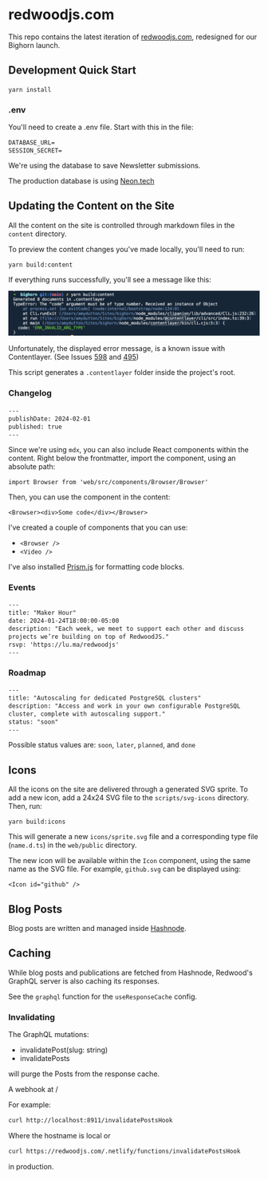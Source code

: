 # redwoodjs.com

This repo contains the latest iteration of [redwoodjs.com](https://redwoodjs.com), redesigned for our Bighorn launch.

## Development Quick Start

```
yarn install
```

### .env

You'll need to create a .env file. Start with this in the file:

```
DATABASE_URL=
SESSION_SECRET=
```

We're using the database to save Newsletter submissions.

The production database is using [Neon.tech](https://neon.tech/)

## Updating the Content on the Site

All the content on the site is controlled through markdown files in the `content` directory.

To preview the content changes you've made locally, you'll need to run:

```
yarn build:content
```

If everything runs successfully, you'll see a message like this:

![](/images/contentlayer-success.png)

Unfortunately, the displayed error message, is a known issue with Contentlayer. (See Issues [598](https://github.com/contentlayerdev/contentlayer/issues/598) and [495](https://github.com/contentlayerdev/contentlayer/issues/495))

This script generates a `.contentlayer` folder inside the project's root.

### Changelog

```
---
publishDate: 2024-02-01
published: true
---
```

Since we're using `mdx`, you can also include React components within the content. Right below the frontmatter, import the component, using an absolute path:

```
import Browser from 'web/src/components/Browser/Browser'
```

Then, you can use the component in the content:

```
<Browser><div>Some code</div></Browser>
```

I've created a couple of components that you can use:
- `<Browser />`
- `<Video />`

I've also installed [Prism.js](https://prismjs.com/) for formatting code blocks.

### Events

```
---
title: "Maker Hour"
date: 2024-01-24T18:00:00-05:00
description: "Each week, we meet to support each other and discuss projects we’re building on top of RedwoodJS."
rsvp: 'https://lu.ma/redwoodjs'
---
```

### Roadmap

```
---
title: "Autoscaling for dedicated PostgreSQL clusters"
description: "Access and work in your own configurable PostgreSQL cluster, complete with autoscaling support."
status: "soon"
---
```

Possible status values are: `soon`, `later`, `planned`, and `done`

## Icons

All the icons on the site are delivered through a generated SVG sprite. To add a new icon, add a 24x24 SVG file to the `scripts/svg-icons` directory. Then, run:

```
yarn build:icons
```

This will generate a new `icons/sprite.svg` file and a corresponding type file (`name.d.ts`) in the `web/public` directory.

The new icon will be available within the `Icon` component, using the same name as the SVG file. For example, `github.svg` can be displayed using:

```
<Icon id="github" />
```

## Blog Posts

Blog posts are written and managed inside [Hashnode](https://hashnode.com/).

## Caching

While blog posts and publications are fetched from Hashnode, Redwood's GraphQL server is also caching its responses.

See the `graphql` function for the `useResponseCache` config.

### Invalidating

The GraphQL mutations:

* invalidatePost(slug: string)
* invalidatePosts

will purge the Posts from the response cache.

A webhook at /

For example:

```bash
curl http://localhost:8911/invalidatePostsHook
```

Where the hostname is local or

```bash
curl https://redwoodjs.com/.netlify/functions/invalidatePostsHook
```

in production.

